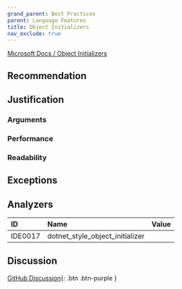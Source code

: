 ```yaml
---
grand_parent: Best Practices
parent: Language Features
title: Object Initializers
nav_exclude: true
---
```


[Microsoft Docs / Object Initializers](https://docs.microsoft.com/dotnet/csharp/programming-guide/classes-and-structs/object-and-collection-initializers#object-initializers)

## Recommendation

## Justification

### Arguments

### Performance

### Readability

## Exceptions

## Analyzers

| ID | Name | Value
|:-|:-|:-|
| IDE0017 | dotnet_style_object_initializer | |

## Discussion

[GitHub Discussion](){: .btn .btn-purple }
